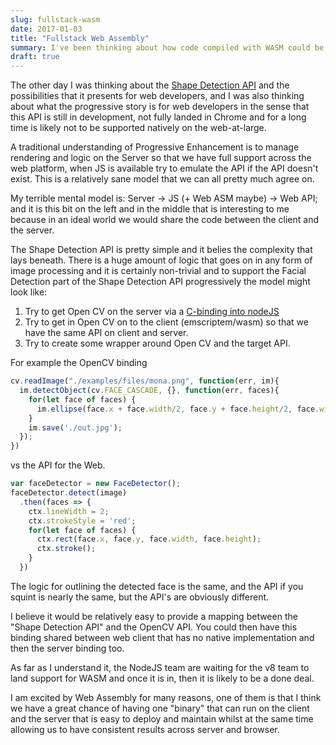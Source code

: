 ```yaml
---
slug: fullstack-wasm
date: 2017-01-03
title: "Fullstack Web Assembly"
summary: I've been thinking about how code compiled with WASM could be shipped in the browser, shipped via the client, and also run on the server.
draft: true
---
```


The other day I was thinking about the [Shape Detection
API](https://paul.kinlan.me/face-detection/) and the possibilities that it
presents for web developers, and I was also thinking about what the progressive
story is for web developers in the sense that this API is still in development,
not fully landed in Chrome and for a long time is likely not to be supported
natively on the web-at-large.

A traditional understanding of Progressive Enhancement is to manage rendering
and logic on the Server so that we have full support across the web platform,
when JS is available try to emulate the API if the API doesn't exist. This is a
relatively sane model that we can all pretty much agree on.

My terrible mental model is: Server &rarr; JS (+ Web ASM maybe) &rarr; Web API;
and it is this bit on the left and in the middle that is interesting to me because
in an ideal world we would share the code between the client and the server.

The Shape Detection API is pretty simple and it belies the complexity that lays
beneath. There is a huge amount of logic that goes on in any form of image
processing and it is certainly non-trivial and to support the Facial Detection
part of the Shape Detection API progressively the model might look like:

1. Try to get Open CV on the server via a [C-binding into
   nodeJS](https://github.com/peterbraden/node-opencv)
2. Try to get in Open CV on to the client (emscriptem/wasm) so that we have the
   same API on client and server.
3. Try to create some wrapper around Open CV and the target API.

For example the OpenCV binding

```javascript
cv.readImage("./examples/files/mona.png", function(err, im){
  im.detectObject(cv.FACE_CASCADE, {}, function(err, faces){
    for(let face of faces) {
      im.ellipse(face.x + face.width/2, face.y + face.height/2, face.width/2, face.height/2);
    }
    im.save('./out.jpg');
  });
})
```

vs the API for the Web.

```javascript
var faceDetector = new FaceDetector();
faceDetector.detect(image)
  .then(faces => {
    ctx.lineWidth = 2;
    ctx.strokeStyle = 'red';
    for(let face of faces) {
      ctx.rect(face.x, face.y, face.width, face.height);
      ctx.stroke();
    }
  })
```

The logic for outlining the detected face is the same, and the API if you squint
is nearly the same, but the API's are obviously different.

I believe it would be relatively easy to provide a mapping between the "Shape
Detection API" and the OpenCV API.  You could then have this binding shared
between web client that has no native implementation and then the server
binding too.

As far as I understand it, the NodeJS team are waiting for the v8 team to land
support for WASM and once it is in, then it is likely to be a done deal.

I am excited by Web Assembly for many reasons, one of them is that I think we
have a great chance of having one "binary" that can run on the client and the
server that is easy to deploy and maintain whilst at the same time allowing us
to have consistent results across server and browser.